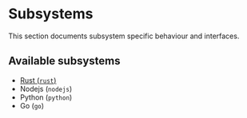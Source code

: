 # Subsystems

This section documents subsystem specific behaviour and interfaces.

## Available subsystems

- [Rust (`rust`)](./subsystems/rust.md)
- Nodejs (`nodejs`)
- Python (`python`)
- Go (`go`)